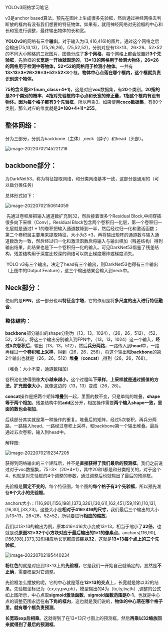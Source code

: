 YOLOv3网络学习笔记

v3是anchor based算法，预先在图片上生成很多先验框，然后通过神经网络去判断放的框内有没有我们想要的特征物体，如果有，就用神经网络对先验框的中心和长和宽进行调整，最终输出物体的长和宽。

**YOLOv3**的网络有**三个输出**，对于输入为(3,416,416)的图片，通过这个网络之后会输出(75,13,13)，(75,26,26)，(75,52,52)，分别对应有13×13、26×26、52×52的不同大小网格的三张图片，图像分成了**多个网格**，每个网格上都会放置好**3个先验框**，先验框的**长宽是一开始就固定的**，**13×13的网格用于检测大物体，26×26的网格用于检测中等物体，52×52的网格用于检测小物体**。一共有**13×13×3+26×26×3+52×52×3**个框。**物体中心点落在哪个框内，这个框就负责识别这个物体。**

**75的含义是3×(num_class+4+1)**，这是对应**voc**数据集，有**20**个类别。**20指的是20个类别的概率**，**4指对先验框的中心点和长宽的修正量，1指这个框内有没有物体。**因为每个格子都有**3个先验框**，所以再乘3。如果使用**coco数据集**，有80个类别，那么对应的维度就是**3×(80+4+1)=255**。

## 整体网络：

分为三部分，分别为backbone（主体）,neck（脖子）和head（头部）。

![image-20220702145221218](C:\Users\19127\AppData\Roaming\Typora\typora-user-images\image-20220702145221218.png)

## backbone部分：

为DarkNet53，称为特征提取网络，和分类网络基本一致，这部分是通用的（可以做分类任务）

总体形式如下：

![image-20220702150614059](C:\Users\19127\AppData\Roaming\Typora\typora-user-images\image-20220702150614059.png) 

​		先通过卷积层把输入通道数扩充到32，然后接着很多个Residual Block,中间穿插很多向下采样（Conv）。Residual Block包含两个卷积归一化层，第一个卷积归一化层就是通过1 * 1的卷积把输入通道数降到一半，然后经过归一化和激活函数；第二个卷积层主要用来提取特征，大小为3 *3，再将输出矩阵的通道数与输入通道数改为一致，然后经过归一化和激活函数后将输入与输出相加（残差结构）得到输出结果，此结果也是下一个卷积归一化的输入。可见DarkNet53借鉴了残差结构，残差结构用于深度比较深的网络可以防止梯度爆炸或梯度消失。

​		YOLO v3有三个输出，决定了head有三个输出，则DarkNet53也得有三个输出（上图中的Output Feature），这三个输出结果会输入到neck中。



## Neck部分：

使用的是**FPN**，这一部分也叫**特征金字塔**，它的作用是将**多尺度的出入进行特征融合**。

### 整体结构：

**backbone**部分输出的shape分别为（13，13，1024），（26，26，512），（52，52，256）。将这三个输出分别输入到FPN中，（13，13，1024）这一个输入，**经过5次卷积后**，输出（13，13，512），然后**兵分两路**，一路传入到**head**中，一路再经过**一个卷积和上采样**，得到（26，26，256），将这个输出和**backbone**的第2个输出也就是（26，26，512）**堆叠**（**concat**）,得到（26，26，768）。

（堆叠：大小不变，通道数相加）

卷积池化使得图像**大小越来越小**，这个过程叫**下采样**。**上采样就是通过插值的方法，扩充图像大小**，就像这边的（13，13）变成（26，26）。

**concat**操作是把两个矩阵**堆叠**到一起，里面的数不变，只是单纯的堆叠，**shape等于两个相加**。残差结构中的**add**区分开，相加操作需要**两个输入shape一致，里面的数也会相加**。

后续部分其实就是第一种操作的重复。堆叠后的矩阵，经过5次卷积，再兵分两路，一路输入head，一路经过卷积上采样，和backbone第一个输出堆叠。最后通过五次卷积，输入到head中。

解释图:

![image-20220702192347205](C:\Users\19127\AppData\Roaming\Typora\typora-user-images\image-20220702192347205.png)

获得到网络输出的三个矩阵后，并不是**直接获得了我们最后的预测框**。我们之前说过对于voc数据集，75=3×（20+4+1），其中20和1都是和分类相关的，对于这个4，也就是对先验框的4个调整的参数，通过调整后也就输出了最后的预测框。

先验框是**固定不变的**，每个特征图，每个图的**每个格子有3个先验框**，所以预先准备**9个大小的先验框**。

anchors大小：[116,90],[156,198],[373,326],[30,61],[62,45],[59,119],[10,13],[16,30],[33,23]，这些大小是**相对于416×416的尺寸**，我们最后三个输出的大小为13×13，26×26，52×52，所以要进行**相应的缩放**。

我们以13×13的输出为例，原本416×416大小变成13×13，相当于缩小了**32倍**，也就是说**原图32×32个小方块对应于最后输出的1×1的像素点**。anchors[116,90],[156,198],[373,326]相应地长宽都应该**除以32**，这就是**13×13每个点上的三个先验框**。

![image-20220702195440234](C:\Users\19127\AppData\Roaming\Typora\typora-user-images\image-20220702195440234.png)

**粉红色**的就是对应到13×13上的**先验框**，它是我们一开始自己就确定的，显然是**不正确**，需要模型对它调整。

先验框怎么摆放的呢，它的中心就是落在**13×13的交点**上，长宽就是除以32的结果。先验框坐标记为（cx,cy,pw,ph），模型输出的4为（tx,ty,tw,th）,调整的公式如上图所示，中心点取**sigmoid激活函数**，**sigmoid函数范围是0-1**，也就是中心点的调整范围永远在**右下角的框内**，这也就是我们说的，**物体的中心落在哪个格子里，就有哪个框负责预测**。

**长宽取exp后相乘**。这就得到了在13×13尺寸图上的预测框，然后**再乘以32缩放回来就得到了最后的预测框**。